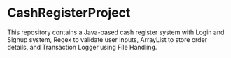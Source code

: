 # CashRegisterProject
This repository contains a Java-based cash register system with Login and Signup system, Regex to validate user inputs, ArrayList to store order details, and Transaction Logger using File Handling. 
